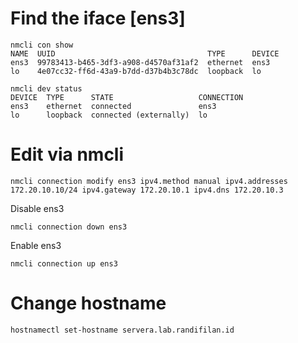 # Find the iface [ens3]
```
nmcli con show
NAME  UUID                                  TYPE      DEVICE 
ens3  99783413-b465-3df3-a908-d4570af31af2  ethernet  ens3   
lo    4e07cc32-ff6d-43a9-b7dd-d37b4b3c78dc  loopback  lo 

nmcli dev status
DEVICE  TYPE      STATE                   CONNECTION 
ens3    ethernet  connected               ens3       
lo      loopback  connected (externally)  lo 
```

# Edit via nmcli
```
nmcli connection modify ens3 ipv4.method manual ipv4.addresses 172.20.10.10/24 ipv4.gateway 172.20.10.1 ipv4.dns 172.20.10.3
```

Disable ens3
```
nmcli connection down ens3
```

Enable ens3
```
nmcli connection up ens3
```

# Change hostname
```
hostnamectl set-hostname servera.lab.randifilan.id
```
